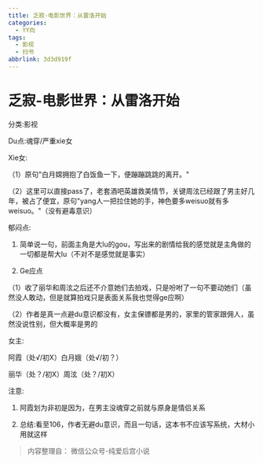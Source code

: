 ```yaml
---
title: 乏寂-电影世界：从雷洛开始
categories:
  - YY向
tags:
  - 影视
  - 扫书
abbrlink: 3d3d919f
---
```

# 乏寂-电影世界：从雷洛开始
分类:影视

Du点:魂穿/严重xie女

Xie女:

（1）原句"白月嫦拥抱了白饭鱼一下，便蹦蹦跳跳的离开。"

（2）这里可以直接pass了，老套酒吧英雄救美情节，关键周泫已经跟了男主好几年，被占了便宜，原句"yang人一把拉住她的手，神色要多weisuo就有多weisuo。"（没有避毒意识）

郁闷点:

1.  简单说一句，前面主角是大lu的gou，写出来的剧情给我的感觉就是主角做的一切都是帮大lu（不对不是感觉就是事实）

2.  Ge应点

（1）收了丽华和周泫之后还不介意她们去拍戏，只是吩咐了一句不要动她们（虽然没人敢动，但是就算拍戏只是表面关系我也觉得ge应啊）

（2）作者是真一点避du意识都没有，女主保镖都是男的，家里的管家跟佣人，虽然没说性别，但大概率是男的

女主:

阿霞（处√/初X）白月娥（处√/初？）

丽华（处？/初X）周泫（处？/初X）

注意:

1.  阿霞划为非初是因为，在男主没魂穿之前就与原身是情侣关系

2.  总结:看至106，作者无避du意识，而且一句话，这本书不应该写系统，大材小用就这样


> 内容整理自： 微信公众号-纯爱后宫小说